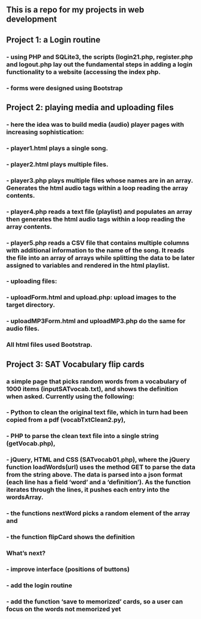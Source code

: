 ## This is a repo for my projects in web development

## Project 1: a Login routine
###	- using PHP and SQLite3, the scripts (login21.php, register.php and logout.php lay out the fundamental steps in adding a login functionality to a website (accessing the index php. 
###	- forms were designed using Bootstrap


## Project 2: playing media and uploading files
###	- here the idea was to build media (audio) player pages with increasing sophistication:
###		- player1.html plays a single song. 
###		- player2.html plays multiple files. 
###		- player3.php plays multiple files whose names are in an array. Generates the html audio tags within a loop reading the array contents.
###		- player4.php reads a text file (playlist) and populates an array then generates the html audio tags within a loop reading the array contents.
###		- player5.php reads a CSV file that contains multiple columns with additional information to the name of the song. It reads the file into an array of arrays while splitting the data to be later assigned to variables and rendered in the html playlist. 

###	- uploading files:
###		- uploadForm.html and upload.php: upload images to the target directory.
###		- uploadMP3Form.html and uploadMP3.php do the same for audio files. 

###		All html files used Bootstrap.

## Project 3: SAT Vocabulary flip cards
###	a simple page that picks random words from a vocabulary of 1000 items (inputSATvocab.txt), and shows the definition when asked. Currently using the following:  
###		- Python to clean the original text file, which in turn had been copied from a pdf (vocabTxtClean2.py), 
###		- PHP to parse the clean text file into a single string (getVocab.php),
### 		- jQuery, HTML and CSS (SATvocab01.php), where the jQuery function loadWords(url) uses the method GET to parse the data from the string above. The data is parsed into a json format (each line has a field ‘word’ and a ‘definition’). As the function iterates through the lines, it pushes each entry into the wordsArray.
###			- the functions nextWord picks a random element of the array and
### 			- the function flipCard shows the definition
### What’s next? 
### - improve interface (positions of buttons)
### - add the login routine
### - add the function ‘save to memorized’ cards, so a user can focus on the words not memorized yet

